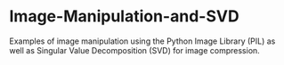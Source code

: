 # Image-Manipulation-and-SVD
Examples of image manipulation using the Python Image Library (PIL) as well as Singular Value Decomposition (SVD) for image compression.
